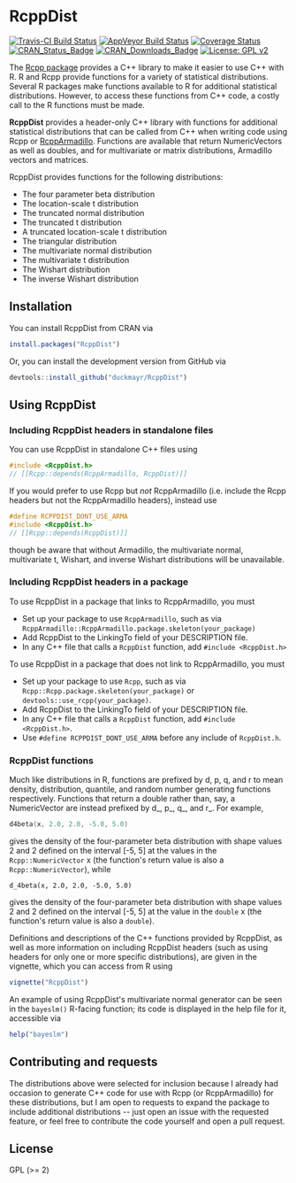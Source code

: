# RcppDist

[![Travis-CI Build Status](https://travis-ci.org/duckmayr/RcppDist.svg?branch=master)](https://travis-ci.org/duckmayr/RcppDist)
[![AppVeyor Build Status](https://ci.appveyor.com/api/projects/status/github/duckmayr/RcppDist?branch=master&svg=true)](https://ci.appveyor.com/project/duckmayr/RcppDist)
[![Coverage Status](https://codecov.io/github/duckmayr/RcppDist/graph/badge.svg)](https://codecov.io/github/duckmayr/RcppDist)
[![CRAN_Status_Badge](http://www.r-pkg.org/badges/version/RcppDist)](https://cran.r-project.org/package=RcppDist)
[![CRAN_Downloads_Badge](https://cranlogs.r-pkg.org/badges/last-month/RcppDist)](https://cranlogs.r-pkg.org/badges/last-month/RcppDist)
[![License: GPL v2](https://img.shields.io/badge/License-GPL%20v2-blue.svg)](https://www.gnu.org/licenses/old-licenses/gpl-2.0.en.html)

The [Rcpp package](https://github.com/RcppCore/Rcpp) provides a C++ library to make it easier to use C++ with R. R and Rcpp provide functions for a variety of statistical distributions. Several R packages make functions available to R for additional statistical distributions. However, to access these functions from C++ code, a costly call to the R functions must be made.

**RcppDist** provides a header-only C++ library with functions for additional statistical distributions that can be called from C++ when writing code using Rcpp or [RcppArmadillo](https://github.com/RcppCore/RcppArmadillo). Functions are available that return NumericVectors as well as doubles, and for multivariate or matrix distributions, Armadillo vectors and matrices.

RcppDist provides functions for the following distributions:
 - The four parameter beta distribution
 - The location-scale t distribution
 - The truncated normal distribution
 - The truncated t distribution
 - A truncated location-scale t distribution
 - The triangular distribution
 - The multivariate normal distribution
 - The multivariate t distribution
 - The Wishart distribution
 - The inverse Wishart distribution
 
## Installation

You can install RcppDist from CRAN via

```r
install.packages("RcppDist")
```

Or, you can install the development version from GitHub via

```r
devtools::install_github("duckmayr/RcppDist")
```

## Using RcppDist

### Including RcppDist headers in standalone files

You can use RcppDist in standalone C++ files using

```cpp
#include <RcppDist.h>
// [[Rcpp::depends(RcppArmadillo, RcppDist)]]
```

If you would prefer to use Rcpp but *not* RcppArmadillo (i.e. include the Rcpp headers but not the RcppArmadillo headers), instead use

```cpp
#define RCPPDIST_DONT_USE_ARMA
#include <RcppDist.h>
// [[Rcpp::depends(RcppDist)]]
```

though be aware that without Armadillo, the multivariate normal, multivariate t, Wishart, and inverse Wishart distributions will be unavailable.

### Including RcppDist headers in a package

To use RcppDist in a package that links to RcppArmadillo, you must

 - Set up your package to use `RcppArmadillo`, such as via `RcppArmadillo::RcppArmadillo.package.skeleton(your_package)`
 - Add RcppDist to the LinkingTo field of your DESCRIPTION file.
 - In any C++ file that calls a `RcppDist` function, add `#include <RcppDist.h>`

To use RcppDist in a package that does not link to RcppArmadillo, you must

 - Set up your package to use `Rcpp`, such as via `Rcpp::Rcpp.package.skeleton(your_package)` or `devtools::use_rcpp(your_package)`.
 - Add RcppDist to the LinkingTo field of your DESCRIPTION file.
 - In any C++ file that calls a `RcppDist` function, add `#include <RcppDist.h>`.
 - Use `#define RCPPDIST_DONT_USE_ARMA` before any include of `RcppDist.h`.

### RcppDist functions

Much like distributions in R, functions are prefixed by d, p, q, and r to mean density, distribution, quantile, and random number generating functions respectively. Functions that return a double rather than, say, a NumericVector are instead prefixed by d_, p_, q_, and r_. For example,

```cpp
d4beta(x, 2.0, 2.0, -5.0, 5.0)
```

gives the density of the four-parameter beta distribution with shape values 2 and 2 defined on the interval [-5, 5] at the values in the `Rcpp::NumericVector` x (the function's return value is also a `Rcpp::NumericVector`), while

```
d_4beta(x, 2.0, 2.0, -5.0, 5.0)
```

gives the density of the four-parameter beta distribution with shape values 2 and 2 defined on the interval [-5, 5] at the value in the `double` x (the function's return value is also a `double`).

Definitions and descriptions of the C++ functions provided by RcppDist, as well as more information on including RcppDist headers (such as using headers for only one or more specific distributions), are given in the vignette, which you can access from R using

```r
vignette("RcppDist")
```

An example of using RcppDist's multivariate normal generator can be seen in the `bayeslm()` R-facing function; its code is displayed in the help file for it, accessible via

```r
help("bayeslm")
```

## Contributing and requests

The distributions above were selected for inclusion because I already had occasion to generate C++ code for use with Rcpp (or RcppArmadillo) for these distributions, but I am open to requests to expand the package to include additional distributions -- just open an issue with the requested feature, or feel free to contribute the code yourself and open a pull request.

## License

GPL (>= 2)

